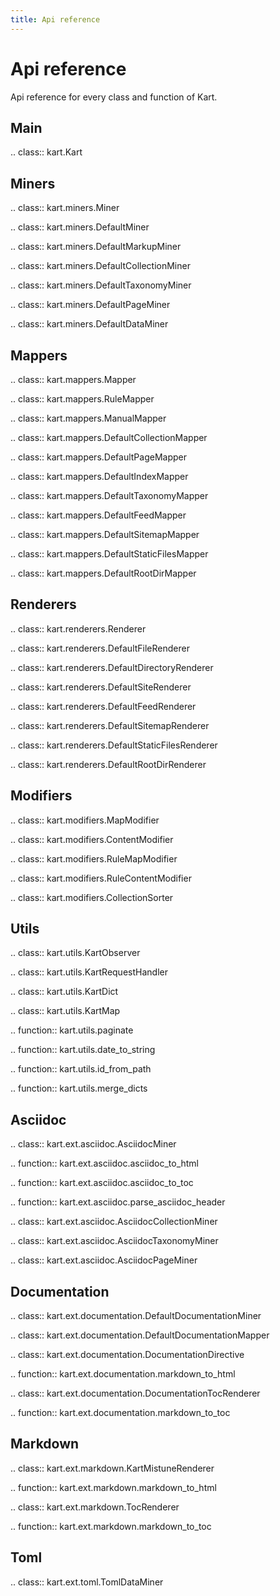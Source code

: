 ```yaml
---
title: Api reference
---
```

# Api reference

Api reference for every class and function of Kart.

## Main

.. class:: kart.Kart

## Miners

.. class:: kart.miners.Miner

.. class:: kart.miners.DefaultMiner

.. class:: kart.miners.DefaultMarkupMiner

.. class:: kart.miners.DefaultCollectionMiner

.. class:: kart.miners.DefaultTaxonomyMiner

.. class:: kart.miners.DefaultPageMiner

.. class:: kart.miners.DefaultDataMiner


## Mappers

.. class:: kart.mappers.Mapper

.. class:: kart.mappers.RuleMapper

.. class:: kart.mappers.ManualMapper

.. class:: kart.mappers.DefaultCollectionMapper

.. class:: kart.mappers.DefaultPageMapper

.. class:: kart.mappers.DefaultIndexMapper

.. class:: kart.mappers.DefaultTaxonomyMapper

.. class:: kart.mappers.DefaultFeedMapper

.. class:: kart.mappers.DefaultSitemapMapper

.. class:: kart.mappers.DefaultStaticFilesMapper

.. class:: kart.mappers.DefaultRootDirMapper


## Renderers

.. class:: kart.renderers.Renderer

.. class:: kart.renderers.DefaultFileRenderer

.. class:: kart.renderers.DefaultDirectoryRenderer

.. class:: kart.renderers.DefaultSiteRenderer

.. class:: kart.renderers.DefaultFeedRenderer

.. class:: kart.renderers.DefaultSitemapRenderer

.. class:: kart.renderers.DefaultStaticFilesRenderer

.. class:: kart.renderers.DefaultRootDirRenderer


## Modifiers

.. class:: kart.modifiers.MapModifier

.. class:: kart.modifiers.ContentModifier

.. class:: kart.modifiers.RuleMapModifier

.. class:: kart.modifiers.RuleContentModifier

.. class:: kart.modifiers.CollectionSorter


## Utils

.. class:: kart.utils.KartObserver

.. class:: kart.utils.KartRequestHandler

.. class:: kart.utils.KartDict

.. class:: kart.utils.KartMap

.. function:: kart.utils.paginate

.. function:: kart.utils.date_to_string

.. function:: kart.utils.id_from_path

.. function:: kart.utils.merge_dicts


## Asciidoc

.. class:: kart.ext.asciidoc.AsciidocMiner

.. function:: kart.ext.asciidoc.asciidoc_to_html

.. function:: kart.ext.asciidoc.asciidoc_to_toc

.. function:: kart.ext.asciidoc.parse_asciidoc_header

.. class:: kart.ext.asciidoc.AsciidocCollectionMiner

.. class:: kart.ext.asciidoc.AsciidocTaxonomyMiner

.. class:: kart.ext.asciidoc.AsciidocPageMiner


## Documentation

.. class:: kart.ext.documentation.DefaultDocumentationMiner

.. class:: kart.ext.documentation.DefaultDocumentationMapper

.. class:: kart.ext.documentation.DocumentationDirective

.. function:: kart.ext.documentation.markdown_to_html

.. class:: kart.ext.documentation.DocumentationTocRenderer

.. function:: kart.ext.documentation.markdown_to_toc


## Markdown

.. class:: kart.ext.markdown.KartMistuneRenderer

.. function:: kart.ext.markdown.markdown_to_html

.. class:: kart.ext.markdown.TocRenderer

.. function:: kart.ext.markdown.markdown_to_toc


## Toml

.. class:: kart.ext.toml.TomlDataMiner
